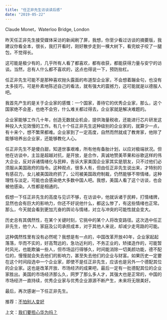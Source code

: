 ```yaml
---
title: "任正非先生访谈读后感"
date: "2019-05-22"
---
```


 Claude Monet，Waterloo Bridge, London

  

昨天任正非先生接受媒体采访的新闻刷了屏，我想，你至少看过访谈的摘要版，我建议你看全本，很长，我打开看时，刚好散步走到一棵大树下，看完蚊子咬了一腿包，不觉得长。

这可能是极少有的，几乎所有人看了都喜欢，都有收获，都能获得力量与安宁的访谈。当然，总有人什么都不喜欢的，这点也得说一下，预防抬杠。

任正非先生可能不是那种喜欢抛头露面的布道型企业家，不会想着蹦金句，也没有太多技巧，可是朴素地陈述自己的看法，就有强大的震撼力，这可能就是以德服人吧。

我首先产生的是关于企业家的感慨：一个国家，善待它的优秀企业家，那么，这个国家绝不会差，也绝不会穷，什么难关都过得去，企业家就是解决难题的。

  

企业家能够工作几十年，创造无数就业机会，提供海量税收，还能进行芯片研发这种投入大见效慢的工作。有几十个任正非先生这种级别的企业家的，就算少一点，有十来个，想不繁荣都难。企业家到了一定高度，自然而然就成了教育家，他除了能够培养出企业家，还能够教化人心。

任正非先生不是傻白甜，知道世事艰难，所有他有备胎计划，以应对极端状况。但他在访谈中，主旨是超越对抗，是开放，是合作，真诚地赞美苹果和谷歌这样的伟大企业，反对诉诸情绪化与民粹，告诉大家美国企业家其实是朋友，只不过他们必须服从美国政府的指令。这种观点，很多人有，但由任正非先生说出来，才特别的有感召力，女儿被美国政府抓了，公司被美国政府制裁，仍然能够不带情绪，这种理性与淡定，可能也会感染绝大多数中国人吧。我想，美国人看了这个访谈，也会被他感染。人性都是相通的。

假想一下任正非先生的高度与见识不够，在访谈中，他就诉诸于民粹，打情绪牌，显然也会有巨大的影响力，你还不好说他什么，都这么惨了，有这些情绪也正常。那么，今天就会看到更加亢奋的舆论与情绪，对立与冲突的可能性就会变大。

历史总有其偶然性，在某个关键时刻，它挑中的某个人将改变路径。这次选中任正非先生，他个人、家庭及公司承担成本，对于其他人来说，却减少走弯路的可能。

这种偶然性里有没有必然呢？我想是有一点的，中国改革开放40年，企业家起起落落，华而不实的，好高骛远的，急功近利的，不务正业的，矫揉造作的，可能暂时风光，也能欺骗一些人，但市场运行得够久，时间能消除一切美颜功能，德不配位的，慢慢就会失去他们的影响力，甚至失去他们的企业与财富。如果历史一定要在这个时间段选中一个企业家，即使不是任正非先生，应该也是另外一个德配其位的企业家。这也是改革开放、市场经济的成果吧，最后一定有一批德配其位的企业家胜出。美国的市场经济那么久，网罗了那么多人才，其强大也是正常的，中国的市场经济一直持续，优秀企业家与优秀企业源源不断产生，未来将无限美好。

最后，再次感谢一下任正非先生。

  

推荐：[不怕别人变好](http://mp.weixin.qq.com/s?__biz=MjM5NDU0Mjk2MQ==&mid=2651628353&idx=1&sn=40f179914c910d3d049f9082451fb0ea&chksm=bd7e275f8a09ae49529fddce7be8064976515f4d88054681bf8407ec4b7feee3af6ffb3a3441&scene=21#wechat_redirect)

上文：[我们要担心华为吗？](http://mp.weixin.qq.com/s?__biz=MjM5NDU0Mjk2MQ==&mid=2651633554&idx=1&sn=d95f0cef3367d8a5fc13e16456253330&chksm=bd7e338c8a09ba9a4fe80dbd61cc047f4eae832b9cf40274f9bc77ad9cfeef8411394e81b97f&scene=21#wechat_redirect)
